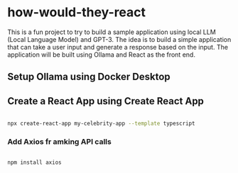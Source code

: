 # how-would-they-react
This is a fun project to try to build a sample application using local LLM (Local Language Model) and GPT-3. The idea is to build a simple application that can take a user input and generate a response based on the input. The application will be built using Ollama and React as the front end.

## Setup Ollama using Docker Desktop

## Create a React App using Create React App

```bash

npx create-react-app my-celebrity-app --template typescript

```

### Add Axios fr amking API calls

```bash

npm install axios

```
